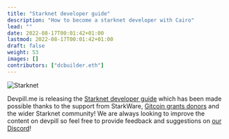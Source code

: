 ```yaml
---
title: "Starknet developer guide"
description: "How to become a starknet developer with Cairo"
lead: ""
date: 2022-08-17T00:01:42+01:00
lastmod: 2022-08-17T00:01:42+01:00
draft: false
weight: 53
images: []
contributors: ["dcbuilder.eth"]
---
```


![Starknet](https://bucketeer-e05bbc84-baa3-437e-9518-adb32be77984.s3.amazonaws.com/public/images/c50e367d-23f6-484c-a6e4-55efa6c71608_1024x512.png)

Devpill.me is releasing the [Starknet developer guide](https://www.devpill.me/docs/starknet-development/introduction/) which has been made possible thanks to the support from StarkWare, [Gitcoin grants donors](https://gitcoin.co/grants/4975/devpillme-a-public-good-blockchain-development-gu) and the wider Starknet community! We are always looking to improve the content on devpill so feel free to provide feedback and suggestions on [our Discord](https://discord.gg/A376gXnmht)!
